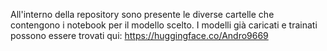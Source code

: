 All'interno della repository sono presente le diverse cartelle che contengono i notebook per il modello scelto.
I modelli già caricati e trainati possono essere trovati qui: https://huggingface.co/Andro9669
